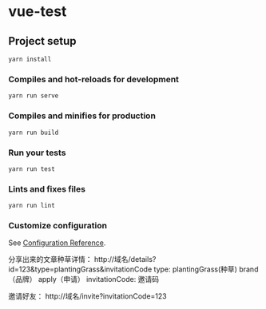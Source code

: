 # vue-test

## Project setup
```
yarn install
```

### Compiles and hot-reloads for development
```
yarn run serve
```

### Compiles and minifies for production
```
yarn run build
```

### Run your tests
```
yarn run test
```

### Lints and fixes files
```
yarn run lint
```

### Customize configuration
See [Configuration Reference](https://cli.vuejs.org/config/).
 
分享出来的文章种草详情： http://域名/details?id=123&type=plantingGrass&invitationCode
type: plantingGrass(种草) brand（品牌） apply（申请）
invitationCode: 邀请码

邀请好友： http://域名/invite?invitationCode=123
